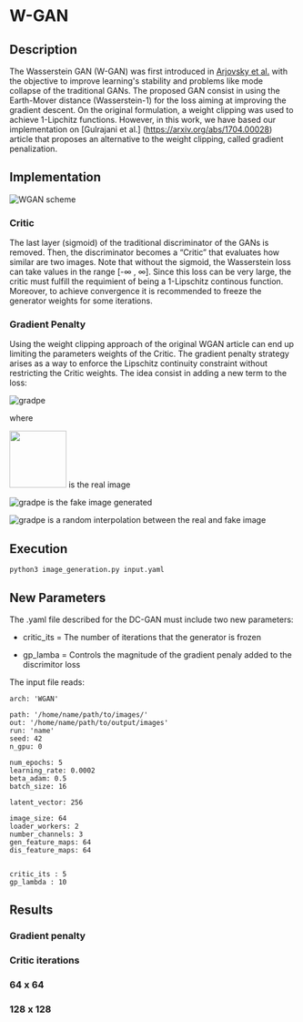 # W-GAN
## Description

The Wasserstein GAN (W-GAN) was first introduced in [Arjovsky et al.](arXiv:1701.07875) with the objective
to improve learning's stability and problems like mode collapse of the traditional GANs.
The proposed GAN consist in using the Earth-Mover distance (Wasserstein-1) for the loss aiming 
at improving the gradient descent.
On the original formulation, a weight clipping was used to achieve 1-Lipchitz functions. 
However, in this work, we have based our implementation on [Gulrajani et al.] (https://arxiv.org/abs/1704.00028)
article that proposes an alternative to the weight clipping, called gradient penalization. 

## Implementation

![WGAN scheme](https://github.com/mestecha/AIDL21-SAGAN/blob/main/W-GAN/wgan-images/Modelo_WGAN.png)

### Critic

The last layer (sigmoid) of the traditional discriminator of the GANs is removed. Then, the discriminator becomes a “Critic” that evaluates how similar are two images. Note that without the sigmoid, the Wasserstein loss can take values in the range [-&#8734; , &#8734;]. Since this loss can be very large, the critic must fulfill the requimient of being a 1-Lipschitz continous function. Moreover, to achieve convergence it is recommended to freeze the generator weights for some iterations.

### Gradient Penalty

Using the weight clipping approach of the original WGAN article can end up limiting the parameters weights of the Critic. The gradient penalty strategy arises as a way to enforce the Lipschitz continuity constraint without restricting the Critic weights. The idea consist in adding a new term to the loss:

![gradpe](https://github.com/mestecha/AIDL21-SAGAN/blob/main/W-GAN/wgan-images/gradpe.png)

where

 <img src="https://github.com/mestecha/AIDL21-SAGAN/blob/main/W-GAN/wgan-images/x.pn" width="100" height="100"> is the real image

![gradpe](https://github.com/mestecha/AIDL21-SAGAN/blob/main/W-GAN/wgan-images/xtilde.png) is the fake image generated

![gradpe](https://github.com/mestecha/AIDL21-SAGAN/blob/main/W-GAN/wgan-images/xhat.png) is a random interpolation between the real and fake image


## Execution

```
python3 image_generation.py input.yaml
```
## New Parameters

The .yaml file described for the DC-GAN must include two new parameters: 

* critic_its = The number of iterations that the generator is frozen

* gp_lamba   = Controls the magnitude of the gradient penaly added to the discrimitor loss

The input file reads:


```
arch: 'WGAN'

path: '/home/name/path/to/images/'
out: '/home/name/path/to/output/images'
run: 'name'
seed: 42
n_gpu: 0

num_epochs: 5
learning_rate: 0.0002
beta_adam: 0.5
batch_size: 16

latent_vector: 256

image_size: 64
loader_workers: 2
number_channels: 3
gen_feature_maps: 64
dis_feature_maps: 64


critic_its : 5
gp_lambda : 10

```
## Results

### Gradient penalty 

### Critic iterations


### 64 x 64

### 128 x 128

